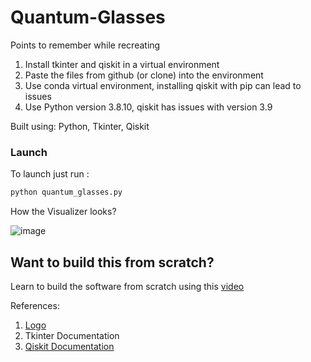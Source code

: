 # Quantum-Glasses

Points to remember while recreating

1. Install tkinter and qiskit in a virtual environment
2. Paste the files from github (or clone) into the environment
3. Use conda virtual environment, installing qiskit with pip can lead to issues
4. Use Python version 3.8.10, qiskit has issues with version 3.9

Built using: Python, Tkinter, Qiskit

### Launch

To launch just run :
```python
python quantum_glasses.py
```

How the Visualizer looks?


![image](https://user-images.githubusercontent.com/47387734/127348008-106532d8-e050-4a6d-9dfc-e349e1f6cc6c.png)



## Want to build this from scratch?

Learn to build the software from scratch using this [video](https://youtu.be/wCrdbL5taj0)

References:

1. [Logo](https://icons8.com/icons/set/3d)
2. Tkinter Documentation
3. [Qiskit Documentation](https://qiskit.org/documentation/)
